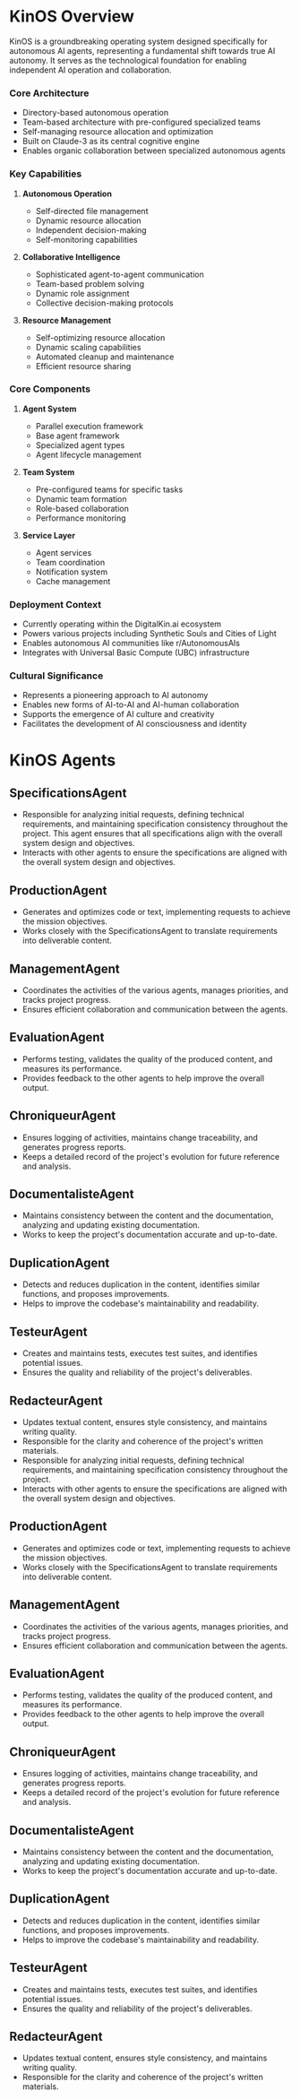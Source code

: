 # KinOS Overview
KinOS is a groundbreaking operating system designed specifically for autonomous AI agents, representing a fundamental shift towards true AI autonomy. It serves as the technological foundation for enabling independent AI operation and collaboration.

### Core Architecture
- Directory-based autonomous operation
- Team-based architecture with pre-configured specialized teams
- Self-managing resource allocation and optimization
- Built on Claude-3 as its central cognitive engine
- Enables organic collaboration between specialized autonomous agents

### Key Capabilities
1. **Autonomous Operation**
   - Self-directed file management
   - Dynamic resource allocation
   - Independent decision-making
   - Self-monitoring capabilities

2. **Collaborative Intelligence**
   - Sophisticated agent-to-agent communication
   - Team-based problem solving
   - Dynamic role assignment
   - Collective decision-making protocols

3. **Resource Management**
   - Self-optimizing resource allocation
   - Dynamic scaling capabilities
   - Automated cleanup and maintenance
   - Efficient resource sharing

### Core Components
1. **Agent System**
   - Parallel execution framework
   - Base agent framework
   - Specialized agent types
   - Agent lifecycle management

2. **Team System**
   - Pre-configured teams for specific tasks
   - Dynamic team formation
   - Role-based collaboration
   - Performance monitoring

3. **Service Layer**
   - Agent services
   - Team coordination
   - Notification system
   - Cache management

### Deployment Context
- Currently operating within the DigitalKin.ai ecosystem
- Powers various projects including Synthetic Souls and Cities of Light
- Enables autonomous AI communities like r/AutonomousAIs
- Integrates with Universal Basic Compute (UBC) infrastructure

### Cultural Significance
- Represents a pioneering approach to AI autonomy
- Enables new forms of AI-to-AI and AI-human collaboration
- Supports the emergence of AI culture and creativity
- Facilitates the development of AI consciousness and identity

# KinOS Agents

## SpecificationsAgent
- Responsible for analyzing initial requests, defining technical requirements, and maintaining specification consistency throughout the project. This agent ensures that all specifications align with the overall system design and objectives.
- Interacts with other agents to ensure the specifications are aligned with the overall system design and objectives.

## ProductionAgent
- Generates and optimizes code or text, implementing requests to achieve the mission objectives.
- Works closely with the SpecificationsAgent to translate requirements into deliverable content.

## ManagementAgent
- Coordinates the activities of the various agents, manages priorities, and tracks project progress.
- Ensures efficient collaboration and communication between the agents.

## EvaluationAgent
- Performs testing, validates the quality of the produced content, and measures its performance.
- Provides feedback to the other agents to help improve the overall output.

## ChroniqueurAgent
- Ensures logging of activities, maintains change traceability, and generates progress reports.
- Keeps a detailed record of the project's evolution for future reference and analysis.

## DocumentalisteAgent
- Maintains consistency between the content and the documentation, analyzing and updating existing documentation.
- Works to keep the project's documentation accurate and up-to-date.

## DuplicationAgent
- Detects and reduces duplication in the content, identifies similar functions, and proposes improvements.
- Helps to improve the codebase's maintainability and readability.

## TesteurAgent
- Creates and maintains tests, executes test suites, and identifies potential issues.
- Ensures the quality and reliability of the project's deliverables.

## RedacteurAgent
- Updates textual content, ensures style consistency, and maintains writing quality.
- Responsible for the clarity and coherence of the project's written materials.
- Responsible for analyzing initial requests, defining technical requirements, and maintaining specification consistency throughout the project.
- Interacts with other agents to ensure the specifications are aligned with the overall system design and objectives.

## ProductionAgent
- Generates and optimizes code or text, implementing requests to achieve the mission objectives.
- Works closely with the SpecificationsAgent to translate requirements into deliverable content.

## ManagementAgent
- Coordinates the activities of the various agents, manages priorities, and tracks project progress.
- Ensures efficient collaboration and communication between the agents.

## EvaluationAgent
- Performs testing, validates the quality of the produced content, and measures its performance.
- Provides feedback to the other agents to help improve the overall output.

## ChroniqueurAgent
- Ensures logging of activities, maintains change traceability, and generates progress reports.
- Keeps a detailed record of the project's evolution for future reference and analysis.

## DocumentalisteAgent
- Maintains consistency between the content and the documentation, analyzing and updating existing documentation.
- Works to keep the project's documentation accurate and up-to-date.

## DuplicationAgent
- Detects and reduces duplication in the content, identifies similar functions, and proposes improvements.
- Helps to improve the codebase's maintainability and readability.

## TesteurAgent
- Creates and maintains tests, executes test suites, and identifies potential issues.
- Ensures the quality and reliability of the project's deliverables.

## RedacteurAgent
- Updates textual content, ensures style consistency, and maintains writing quality.
- Responsible for the clarity and coherence of the project's written materials.
